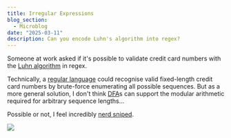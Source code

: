 ```yaml
---
title: Irregular Expressions
blog_section:
  - Microblog
date: "2025-03-11"
description: Can you encode Luhn's algorithm into regex?
---
```


Someone at work asked if it's possible to validate credit card numbers with the [Luhn algorithm](https://en.wikipedia.org/wiki/Luhn_algorithm) in regex.

Technically, a [regular language](https://en.wikipedia.org/wiki/Regular_language) could recognise valid fixed-length credit card numbers by brute-force enumerating all possible sequences. But as a more general solution, I don't think [DFA](https://en.wikipedia.org/wiki/Deterministic_finite_automaton)s can support the modular arithmetic required for arbitrary sequence lengths...

Possible or not, I feel incredibly [nerd sniped](https://xkcd.com/356/).

![](https://imgs.xkcd.com/comics/nerd_sniping.png)
